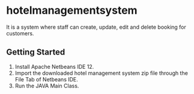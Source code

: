 # hotelmanagementsystem
It is a system where staff can create, update, edit and delete booking for customers. 

## Getting Started
1. Install Apache Netbeans IDE 12. 
2. Import the downloaded hotel management system zip file through the File Tab of Netbeans IDE.
3. Run the JAVA Main Class. 
